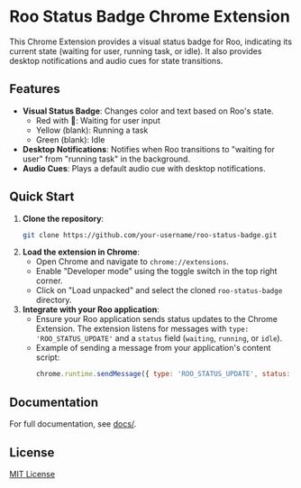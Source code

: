 # Roo Status Badge Chrome Extension

This Chrome Extension provides a visual status badge for Roo, indicating its current state (waiting for user, running task, or idle). It also provides desktop notifications and audio cues for state transitions.

## Features

- **Visual Status Badge**: Changes color and text based on Roo's state.
  - Red with 👋: Waiting for user input
  - Yellow (blank): Running a task
  - Green (blank): Idle
- **Desktop Notifications**: Notifies when Roo transitions to "waiting for user" from "running task" in the background.
- **Audio Cues**: Plays a default audio cue with desktop notifications.

## Quick Start

1.  **Clone the repository**:
    ```bash
    git clone https://github.com/your-username/roo-status-badge.git
    ```
2.  **Load the extension in Chrome**:
    *   Open Chrome and navigate to `chrome://extensions`.
    *   Enable "Developer mode" using the toggle switch in the top right corner.
    *   Click on "Load unpacked" and select the cloned `roo-status-badge` directory.
3.  **Integrate with your Roo application**:
    *   Ensure your Roo application sends status updates to the Chrome Extension. The extension listens for messages with `type: 'ROO_STATUS_UPDATE'` and a `status` field (`waiting`, `running`, or `idle`).
    *   Example of sending a message from your application's content script:
        ```javascript
        chrome.runtime.sendMessage({ type: 'ROO_STATUS_UPDATE', status: 'waiting' });
        ```

## Documentation

For full documentation, see [docs/](docs/).

## License

[MIT License](LICENSE)
